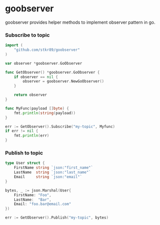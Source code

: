 # goobserver

goobserver provides helper methods to implement observer pattern in go.

### Subscribe to topic

```go
import (
    "github.com/stkr89/goobserver"
)

var observer *goobserver.GoObserver

func GetObserver() *goobserver.GoObserver {
    if observer == nil {
        observer = goobserver.NewGoObserver()
    }

    return observer
}

func MyFunc(payload []byte) {
    fmt.println(string(payload))
}

err := GetObserver().Subscribe("my-topic", Myfunc)
if err != nil {
    fmt.println(err)
}
```

### Publish to topic

```go
type User struct {
    FirstName string `json:"first_name"`
    LastName  string `json:"last_name"`
    Email     string `json:"email"`
}

bytes, _ := json.Marshal(User{
    FirstName: "Foo",
    LastName:  "Bar",
    Email: "foo.bar@email.com"
})

err := GetObserver().Publish("my-topic", bytes)
```
